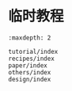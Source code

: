 # 临时教程

```{toctree}
:maxdepth: 2

tutorial/index
recipes/index
paper/index
others/index
design/index
```
